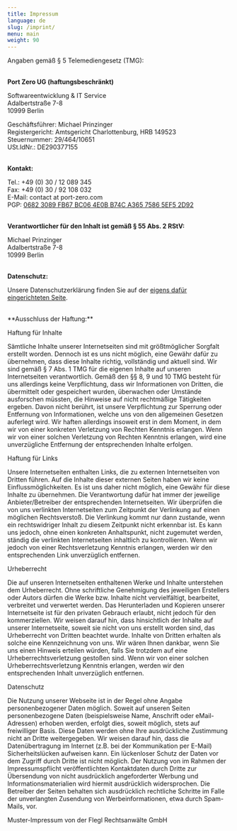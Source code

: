 ```yaml
---
title: Impressum
language: de
slug: /imprint/
menu: main
weight: 90
---
```


Angaben gemäß § 5 Telemediengesetz (TMG):<br /><br />


**Port Zero UG (haftungsbeschränkt)**

Softwareentwicklung & IT Service<br />
Adalbertstraße 7-8<br />
10999 Berlin<br />

Geschäftsführer: Michael Prinzinger<br />
Registergericht: Amtsgericht Charlottenburg, HRB 149523<br />
Steuernummer: 29/464/10651<br />
USt.IdNr.: DE290377155<br /><br />

**Kontakt:**

Tel.: +49 (0) 30 / 12 089 345<br />
Fax: +49 (0) 30 / 92 108 032<br />
E-Mail: contact at port-zero.com<br />
PGP: [0682 3089 FB67 BC06 4E0B B74C A365 7586 5EF5 2D92](/pubkey.asc)
<br /><br />

**Verantwortlicher für den Inhalt ist gemäß § 55 Abs. 2 RStV:**

Michael Prinzinger<br />
Adalbertstraße 7-8<br />
10999 Berlin<br /><br />


**Datenschutz:**

Unsere Datenschutzerklärung finden Sie auf der [eigens dafür eingerichteten Seite](/de/privacypolicy/").

<br />
**Ausschluss der Haftung:**

Haftung für Inhalte

Sämtliche Inhalte unserer Internetseiten sind mit größtmöglicher
Sorgfalt erstellt worden. Dennoch ist es uns nicht möglich, eine
Gewähr dafür zu übernehmen, dass diese Inhalte richtig, vollständig 
und aktuell sind. Wir sind gemäß § 7 Abs. 1 TMG für die eigenen Inhalte
auf unseren Internetseiten verantwortlich. Gemäß den §§ 8, 9 und 10 TMG
besteht für uns allerdings keine Verpflichtung, dass wir Informationen
von Dritten, die übermittelt oder gespeichert wurden, überwachen oder
Umstände ausforschen müssten, die Hinweise auf nicht rechtmäßige
Tätigkeiten ergeben. Davon nicht berührt, ist unsere Verpflichtung zur
Sperrung oder Entfernung von Informationen, welche uns von den
allgemeinen Gesetzen auferlegt wird. Wir haften allerdings insoweit erst
in dem Moment, in dem wir von einer konkreten Verletzung von Rechten
Kenntnis erlangen. Wenn wir von einer solchen Verletzung von Rechten
Kenntnis erlangen, wird eine unverzügliche Entfernung der entsprechenden
Inhalte erfolgen.

Haftung für Links

Unsere Internetseiten enthalten Links, die zu externen Internetseiten
von Dritten führen. Auf die Inhalte dieser externen Seiten haben wir
keine Einflussmöglichkeiten. Es ist uns daher nicht möglich, eine Gewähr
für diese Inhalte zu übernehmen. Die Verantwortung dafür hat immer der
jeweilige Anbieter/Betreiber der entsprechenden Internetseiten. Wir
überprüfen die von uns verlinkten Internetseiten zum Zeitpunkt der
Verlinkung auf einen möglichen Rechtsverstoß. Die Verlinkung kommt nur
dann zustande, wenn ein rechtswidriger Inhalt zu diesem Zeitpunkt nicht
erkennbar ist. Es kann uns jedoch, ohne einen konkreten Anhaltspunkt,
nicht zugemutet werden, ständig die verlinkten Internetseiten inhaltlich
zu kontrollieren. Wenn wir jedoch von einer Rechtsverletzung Kenntnis
erlangen, werden wir den entsprechenden Link unverzüglich entfernen.

Urheberrecht

Die auf unseren Internetseiten enthaltenen Werke und Inhalte unterstehen
dem Urheberrecht. Ohne schriftliche Genehmigung des jeweiligen
Erstellers oder Autors dürfen die Werke bzw. Inhalte nicht
vervielfältigt, bearbeitet, verbreitet und verwertet werden. Das
Herunterladen und Kopieren unserer Internetseite ist für den privaten
Gebrauch erlaubt, nicht jedoch für den kommerziellen. Wir weisen darauf
hin, dass hinsichtlich der Inhalte auf unserer Internetseite, soweit sie
nicht von uns erstellt worden sind, das Urheberrecht von Dritten
beachtet wurde. Inhalte von Dritten erhalten als solche eine
Kennzeichnung von uns. Wir wären Ihnen dankbar, wenn Sie uns einen
Hinweis erteilen würden, falls Sie trotzdem auf eine
Urheberrechtsverletzung gestoßen sind. Wenn wir von einer solchen
Urheberrechtsverletzung Kenntnis erlangen, werden wir den entsprechenden
Inhalt unverzüglich entfernen.

Datenschutz

Die Nutzung unserer Webseite ist in der Regel ohne Angabe personenbezogener Daten möglich. Soweit auf unseren Seiten personenbezogene Daten (beispielsweise Name, Anschrift oder eMail-Adressen) erhoben werden, erfolgt dies, soweit möglich, stets auf freiwilliger Basis. Diese Daten werden ohne Ihre ausdrückliche Zustimmung nicht an Dritte weitergegeben. 
Wir weisen darauf hin, dass die Datenübertragung im Internet (z.B. bei der Kommunikation per E-Mail) Sicherheitslücken aufweisen kann. Ein lückenloser Schutz der Daten vor dem Zugriff durch Dritte ist nicht möglich. 
Der Nutzung von im Rahmen der Impressumspflicht veröffentlichten Kontaktdaten durch Dritte zur Übersendung von nicht ausdrücklich angeforderter Werbung und Informationsmaterialien wird hiermit ausdrücklich widersprochen. Die Betreiber der Seiten behalten sich ausdrücklich rechtliche Schritte im Falle der unverlangten Zusendung von Werbeinformationen, etwa durch Spam-Mails, vor.

Muster-Impressum von der Flegl Rechtsanwälte GmbH

